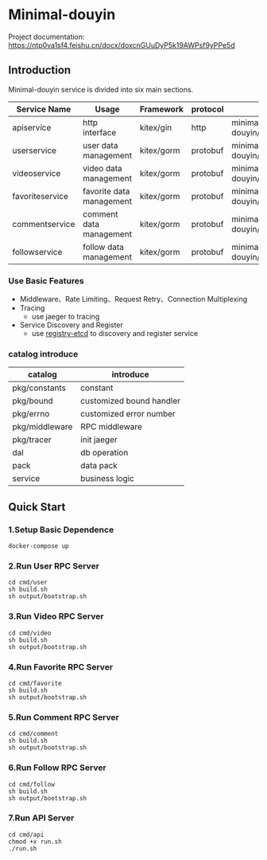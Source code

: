 # Minimal-douyin

Project documentation: https://ntp0va1sf4.feishu.cn/docx/doxcnGUuDyP5k19AWPsf9yPPe5d

## Introduction

Minimal-douyin service is divided into six main sections.

| Service Name    | Usage                    | Framework  | protocol | Path                        | IDL                               |
| --------------- | ------------------------ | ---------- | -------- | --------------------------- | --------------------------------- |
| apiservice      | http interface           | kitex/gin  | http     | minimal-douyin/cmd/api      |                                   |
| userservice     | user data management     | kitex/gorm | protobuf | minimal-douyin/cmd/user     | minimal-douyin/idl/user.proto     |
| videoservice    | video data management    | kitex/gorm | protobuf | minimal-douyin/cmd/video    | minimal-douyin/idl/video.proto    |
| favoriteservice | favorite data management | kitex/gorm | protobuf | minimal-douyin/cmd/favorite | minimal-douyin/idl/favorite.proto |
| commentservice  | comment data management  | kitex/gorm | protobuf | minimal-douyin/cmd/comment  | minimal-douyin/idl/comment.proto  |
| followservice   | follow data management   | kitex/gorm | protobuf | minimal-douyin/cmd/follow   | minimal-douyin/idl/follow.proto   |


### Use Basic Features

- Middleware、Rate Limiting、Request Retry、Connection Multiplexing
- Tracing
  - use jaeger to tracing
- Service Discovery and Register
  - use [registry-etcd](https://github.com/kitex-contrib/registry-etcd) to discovery and register service

### catalog introduce

| catalog        | introduce                |
| -------------- | ------------------------ |
| pkg/constants  | constant                 |
| pkg/bound      | customized bound handler |
| pkg/errno      | customized error number  |
| pkg/middleware | RPC middleware           |
| pkg/tracer     | init jaeger              |
| dal            | db operation             |
| pack           | data pack                |
| service        | business logic           |

## Quick Start

### 1.Setup Basic Dependence

```
docker-compose up
```

### 2.Run User RPC Server

```
cd cmd/user
sh build.sh
sh output/bootstrap.sh
```

### 3.Run Video RPC Server

```
cd cmd/video
sh build.sh
sh output/bootstrap.sh
```

### 4.Run Favorite RPC Server

```
cd cmd/favorite
sh build.sh
sh output/bootstrap.sh
```

### 5.Run Comment RPC Server

```
cd cmd/comment
sh build.sh
sh output/bootstrap.sh
```

### 6.Run Follow RPC Server

```
cd cmd/follow
sh build.sh
sh output/bootstrap.sh
```

### 7.Run API Server

```
cd cmd/api
chmod +x run.sh
./run.sh
```
